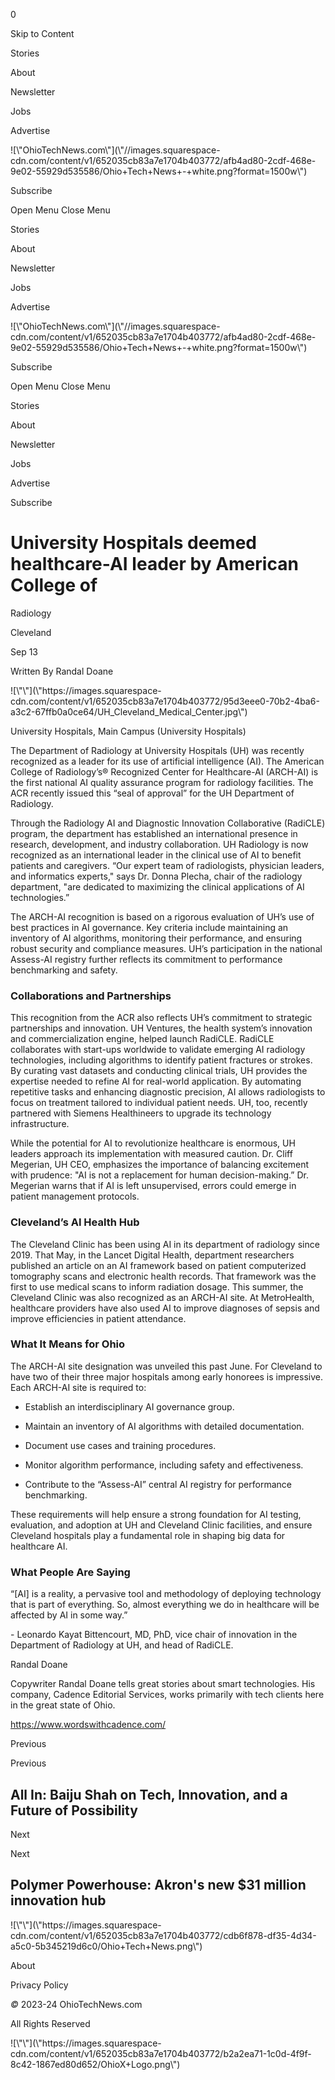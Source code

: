 0

Skip to Content

Stories

About

Newsletter

Jobs

Advertise

![\\"OhioTechNews.com\\"](\\"//images.squarespace-
cdn.com/content/v1/652035cb83a7e1704b403772/afb4ad80-2cdf-468e-9e02-55929d535586/Ohio+Tech+News+-+white.png?format=1500w\\")

Subscribe

Open Menu Close Menu

Stories

About

Newsletter

Jobs

Advertise

![\\"OhioTechNews.com\\"](\\"//images.squarespace-
cdn.com/content/v1/652035cb83a7e1704b403772/afb4ad80-2cdf-468e-9e02-55929d535586/Ohio+Tech+News+-+white.png?format=1500w\\")

Subscribe

Open Menu Close Menu

Stories

About

Newsletter

Jobs

Advertise

Subscribe

# University Hospitals deemed healthcare-AI leader by American College of
Radiology

Cleveland

Sep 13

Written By Randal Doane

![\\"\\"](\\"https://images.squarespace-
cdn.com/content/v1/652035cb83a7e1704b403772/95d3eee0-70b2-4ba6-a3c2-67ffb0a0ce64/UH_Cleveland_Medical_Center.jpg\\")

University Hospitals, Main Campus (University Hospitals)

The Department of Radiology at University Hospitals (UH) was recently
recognized as a leader for its use of artificial intelligence (AI). The
American College of Radiology’s® Recognized Center for Healthcare-AI (ARCH-AI)
is the first national AI quality assurance program for radiology facilities.
The ACR recently issued this “seal of approval” for the UH Department of
Radiology.

Through the Radiology AI and Diagnostic Innovation Collaborative (RadiCLE)
program, the department has established an international presence in research,
development, and industry collaboration. UH Radiology is now recognized as an
international leader in the clinical use of AI to benefit patients and
caregivers. “Our expert team of radiologists, physician leaders, and
informatics experts,\" says Dr. Donna Plecha, chair of the radiology
department, \"are dedicated to maximizing the clinical applications of AI
technologies.”

The ARCH-AI recognition is based on a rigorous evaluation of UH’s use of best
practices in AI governance. Key criteria include maintaining an inventory of
AI algorithms, monitoring their performance, and ensuring robust security and
compliance measures. UH’s participation in the national Assess-AI registry
further reflects its commitment to performance benchmarking and safety.

### Collaborations and Partnerships

This recognition from the ACR also reflects UH’s commitment to strategic
partnerships and innovation. UH Ventures, the health system’s innovation and
commercialization engine, helped launch RadiCLE. RadiCLE collaborates with
start-ups worldwide to validate emerging AI radiology technologies, including
algorithms to identify patient fractures or strokes. By curating vast datasets
and conducting clinical trials, UH provides the expertise needed to refine AI
for real-world application. By automating repetitive tasks and enhancing
diagnostic precision, AI allows radiologists to focus on treatment tailored to
individual patient needs. UH, too, recently partnered with Siemens
Healthineers to upgrade its technology infrastructure.

While the potential for AI to revolutionize healthcare is enormous, UH leaders
approach its implementation with measured caution. Dr. Cliff Megerian, UH CEO,
emphasizes the importance of balancing excitement with prudence: \"AI is not a
replacement for human decision-making.” Dr. Megerian warns that if AI is left
unsupervised, errors could emerge in patient management protocols.

### Cleveland’s AI Health Hub

The Cleveland Clinic has been using AI in its department of radiology since
2019. That May, in the Lancet Digital Health, department researchers published
an article on an AI framework based on patient computerized tomography scans
and electronic health records. That framework was the first to use medical
scans to inform radiation dosage. This summer, the Cleveland Clinic was also
recognized as an ARCH-AI site. At MetroHealth, healthcare providers have also
used AI to improve diagnoses of sepsis and improve efficiencies in patient
attendance.

### What It Means for Ohio

The ARCH-AI site designation was unveiled this past June. For Cleveland to
have two of their three major hospitals among early honorees is impressive.
Each ARCH-AI site is required to:

  * Establish an interdisciplinary AI governance group.

  * Maintain an inventory of AI algorithms with detailed documentation.

  * Document use cases and training procedures.

  * Monitor algorithm performance, including safety and effectiveness.

  * Contribute to the “Assess-AI” central AI registry for performance benchmarking.

These requirements will help ensure a strong foundation for AI testing,
evaluation, and adoption at UH and Cleveland Clinic facilities, and ensure
Cleveland hospitals play a fundamental role in shaping big data for healthcare
AI.

### What People Are Saying

“[AI] is a reality, a pervasive tool and methodology of deploying technology
that is part of everything. So, almost everything we do in healthcare will be
affected by AI in some way.”

\- Leonardo Kayat Bittencourt, MD, PhD, vice chair of innovation in the
Department of Radiology at UH, and head of RadiCLE.

Randal Doane

Copywriter Randal Doane tells great stories about smart technologies. His
company, Cadence Editorial Services, works primarily with tech clients here in
the great state of Ohio.

https://www.wordswithcadence.com/

Previous

Previous

## All In: Baiju Shah on Tech, Innovation, and a Future of Possibility

Next

Next

## Polymer Powerhouse: Akron\'s new $31 million innovation hub

![\\"\\"](\\"https://images.squarespace-
cdn.com/content/v1/652035cb83a7e1704b403772/cdb6f878-df35-4d34-a5c0-5b345219d6c0/Ohio+Tech+News.png\\")

About

Privacy Policy

 _©_ 2023-24 OhioTechNews.com

All Rights Reserved

![\\"\\"](\\"https://images.squarespace-
cdn.com/content/v1/652035cb83a7e1704b403772/b2a2ea71-1c0d-4f9f-8c42-1867ed80d652/OhioX+Logo.png\\")

­

­

